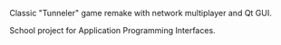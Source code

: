 Classic "Tunneler" game remake with network multiplayer and Qt GUI.

School project for Application Programming Interfaces.